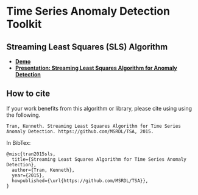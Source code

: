 # Time Series Anomaly Detection Toolkit

## Streaming Least Squares (SLS) Algorithm

- **[Demo](http://nbviewer.jupyter.org/github/MSRDL/TSA/blob/master/sls_demo.ipynb)**
- **[Presentation: Streaming Least Squares Algorithm for Anomaly Detection](https://1drv.ms/p/s!Ar57GyE1TzYYh_UGeQ8ATUAytx52Fw)**

## How to cite
If your work benefits from this algorithm or library, please cite using using the following.
```
Tran, Kenneth. Streaming Least Squares Algorithm for Time Series Anomaly Detection. https://github.com/MSRDL/TSA, 2015.
```

In BibTex:

```
@misc{tran2015sls,
  title={Streaming Least Squares Algorithm for Time Series Anomaly Detection},
  author={Tran, Kenneth},
  year={2015},
  howpublished={\url{https://github.com/MSRDL/TSA}},
}
```

